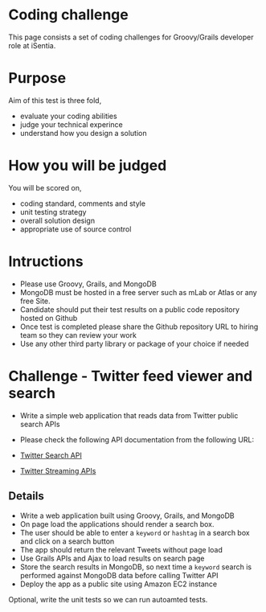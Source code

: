 # Coding challenge
This page consists a set of coding challenges for Groovy/Grails developer role at iSentia.

# Purpose
Aim of this test is three fold,

- evaluate your coding abilities 
- judge your technical experince
- understand how you design a solution

# How you will be judged
You will be scored on,

- coding standard, comments and style
- unit testing strategy
- overall solution design
- appropriate use of source control

# Intructions

- Please use Groovy, Grails, and MongoDB
- MongoDB must be hosted in a free server such as mLab or Atlas or any free Site.
- Candidate should put their test results on a public code repository hosted on Github
- Once test is completed please share the Github repository URL to hiring team so they can review your work
- Use any other third party library or package of your choice if needed

# Challenge - Twitter feed viewer and search

- Write a simple web application that reads data from Twitter public search APIs 
- Please check the following API documentation from the following URL:

- [Twitter Search API]( https://dev.twitter.com/rest/public/search)
- [Twitter Streaming APIs](https://dev.twitter.com/streaming/overview)


## Details

- Write a web application built using Groovy, Grails, and MongoDB
- On page load the applications should render a search box.  
- The user should be able to enter a `keyword` or `hashtag` in a search box and click on a search button
- The app should return the relevant Tweets without page load
- Use Grails APIs and Ajax to load results on search page
- Store the search results in MongoDB, so next time a `keyword` search is performed against MongoDB data before calling Twitter API
- Deploy the app as a public site using Amazon EC2 instance

Optional, write the unit tests so we can run autoamted tests.
